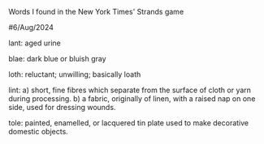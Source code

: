 Words I found in the New York Times' Strands game

#6/Aug/2024

lant: aged urine

blae: dark blue or bluish gray

loth: reluctant; unwilling; basically loath

lint: a) short, fine fibres which separate from the surface of cloth or yarn during processing.
b) a fabric, originally of linen, with a raised nap on one side, used for dressing wounds.

tole: painted, enamelled, or lacquered tin plate used to make decorative domestic objects.
